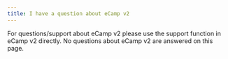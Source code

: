 ```yaml
---
title: I have a question about eCamp v2
---
```


For questions/support about eCamp v2 please use the support function in
eCamp v2 directly. No questions about eCamp v2 are answered on
this page.
